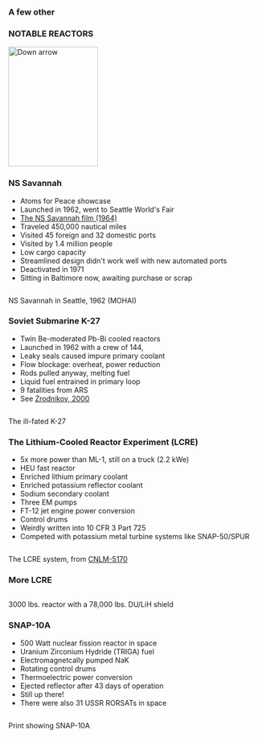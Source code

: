 <section>
  <section>
    <h3 >A few other</h3>
    <h3 class="r-fit-text">NOTABLE REACTORS</h3>
    <aside class="notes"></aside>
    <img
      class="r-frame"
      style="background: rgba(255, 255, 255, 0.1)"
      width="178"
      height="238"
      data-src="/img-slide/arrow.png"
      alt="Down arrow"
    />
  </section>

  <section>
    <h3>NS Savannah</h3>
    <div class="row">
      <div class="col-6">
        <ul>
          <li>Atoms for Peace showcase</li>
          <li>Launched in 1962, went to Seattle World's Fair</li>
          <li><a href="{% link
        _news/2023-07-12-the-nuclear-ship-savannah-film-digitized.md %}">The NS
        Savannah film (1964)</a></li>
        <li>Traveled 450,000 nautical miles</li> 
        <li>Visited 45 foreign and 32 domestic ports</li>
        <li>Visited by 1.4 million people</li>
        <li>Low cargo capacity</li>
        <li>Streamlined design didn't work well with new automated ports</li>
        <li>Deactivated in 1971</li>
        <li>Sitting in Baltimore now, awaiting purchase or scrap</li>
          </ul>
      </div>
      <div class="col-6">
        <img class="img img-fluid" data-src="/img/1986.5.14092.1_crop.jpg" />
        <p>NS Savannah in Seattle, 1962 (MOHAI)</p>
      </div>
    </div>
    <aside class="notes"></aside>
  </section>

  <section>
    <h3>Soviet Submarine K-27</h3>
    <div class="row">
      <div class="col-6">
        <ul>
          <li>Twin Be-moderated Pb-Bi cooled reactors</li>
          <li>Launched in 1962 with a crew of 144,</li>
          <li>Leaky seals caused impure primary coolant</li>
          <li>Flow blockage: overheat, power reduction</li>
          <li>Rods pulled anyway, melting fuel</li>
          <li>Liquid fuel entrained in primary loop</li>
          <li>9 fatalities from ARS</li>
          <li>See <a href="https://www.osti.gov/etdeweb/biblio/20114853">Zrodnikov, 2000</a></li>
          </ul>
      </div>
      <div class="col-6">
        <img class="img img-fluid" data-src="/img/k_27_sub.jpg" />
        <p>The ill-fated K-27</p>
      </div>
    </div>
    <aside class="notes"></aside>
  </section>

  <section>
    <h3>The Lithium-Cooled Reactor Experiment (LCRE)</h3>
    <div class="row">
      <div class="col-6">
        <ul>
          <li>5x more power than ML-1, still on a truck (2.2 kWe)</li>
          <li>HEU fast reactor</li>
          <li>Enriched lithium primary coolant</li>
          <li>Enriched potassium reflector coolant</li>
          <li>Sodium secondary coolant</li>
          <li>Three EM pumps</li>
          <li>FT-12 jet engine power conversion</li>
          <li>Control drums</li>
          <li>Weirdly written into 10 CFR 3 Part 725</li>
          <li>Competed with potassium metal turbine systems like SNAP-50/SPUR</li>
          </ul>
      </div>
      <div class="col-6">
        <img class="img img-fluid" data-src="/img-slide/lcre-system.jpg" />
        <p>The LCRE system, from <a href="https://www.osti.gov/biblio/4352885/">CNLM-5170</a></p>
      </div>
    </div>
    <aside class="notes"></aside>
  </section>
  <section>
    <h3>More LCRE</h3>
    <div class="row">
      <div class="col-8">
        <img class="img img-fluid" data-src="/img-slide/lcre-layout.png" />
      </div>
      <div class="col-4">
        <img class="img img-fluid" data-src="/img-slide/lcre-shield.png" />
        <p>3000 lbs. reactor with a 78,000 lbs. DU/LiH shield</p>
      </div>
    </div>
    <aside class="notes"></aside>
  </section>

  <section>
    <h3>SNAP-10A</h3>
    <div class="row">
      <div class="col-6">
        <ul>
          <li>500 Watt nuclear fission reactor in space</li>
          <li>Uranium Zirconium Hydride (TRIGA) fuel</li>
          <li>Electromagnetcally pumped NaK</li>
          <li>Rotating control drums</li>
          <li>Thermoelectric power conversion</li>
          <li>Ejected reflector after 43 days of operation </li>
          <li>Still up there!</li>
          <li>There were also 31 USSR RORSATs in space</li>
          </ul>
      </div>
      <div class="col-6">
        <img class="img img-fluid" data-src="/img/snap10a_xs.jpg" />
        <p>Print showing SNAP-10A</p>
      </div>
    </div>
    <aside class="notes"></aside>
  </section>

</section>

